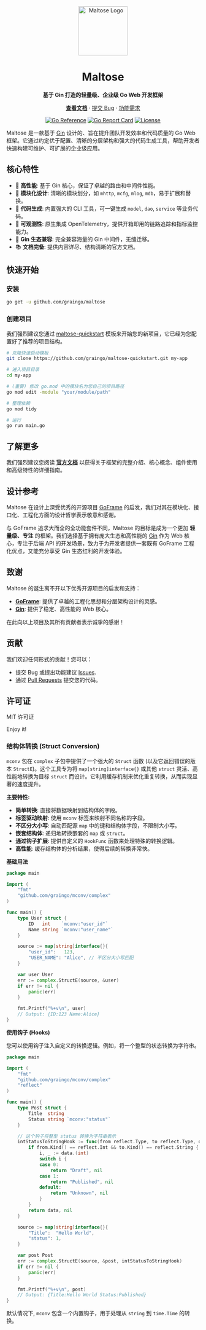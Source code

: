 <div align="center">
  <a href="https://graingo.github.io/maltose-docs/">
    <img width="128" src="https://graingo.github.io/maltose-docs/logo.svg" alt="Maltose Logo">
  </a>
  <h1>Maltose</h1>
  <p><strong>基于 Gin 打造的轻量级、企业级 Go Web 开发框架</strong></p>
  <p>
    <a href="https://graingo.github.io/maltose-docs/"><strong>查看文档</strong></a> ·
    <a href="https://github.com/Graingo/maltose/issues/new/choose">提交 Bug</a> ·
    <a href="https://github.com/Graingo/maltose/issues/new/choose">功能需求</a>
  </p>
</div>

<div align="center">

[![Go Reference](https://pkg.go.dev/badge/github.com/graingo/maltose.svg)](https://pkg.go.dev/github.com/graingo/maltose)
[![Go Report Card](https://goreportcard.com/badge/github.com/graingo/maltose)](https://goreportcard.com/report/github.com/graingo/maltose)
[![License](https://img.shields.io/github/license/graingo/maltose.svg)](LICENSE)

</div>

Maltose 是一款基于 [Gin](https://github.com/gin-gonic/gin) 设计的、旨在提升团队开发效率和代码质量的 Go Web 框架。它通过约定优于配置、清晰的分层架构和强大的代码生成工具，帮助开发者快速构建可维护、可扩展的企业级应用。

## 核心特性

- 🚀 **高性能**: 基于 Gin 核心，保证了卓越的路由和中间件性能。
- 🧱 **模块化设计**: 清晰的模块划分，如 `mhttp`, `mcfg`, `mlog`, `mdb`，易于扩展和替换。
- 🔧 **代码生成**: 内置强大的 CLI 工具，可一键生成 `model`, `dao`, `service` 等业务代码。
- 🔭 **可观测性**: 原生集成 OpenTelemetry，提供开箱即用的链路追踪和指标监控能力。
- 🤝 **Gin 生态兼容**: 完全兼容海量的 Gin 中间件，无缝迁移。
- 📚 **文档完备**: 提供内容详尽、结构清晰的官方文档。

## 快速开始

### 安装

```bash
go get -u github.com/graingo/maltose
```

### 创建项目

我们强烈建议您通过 [maltose-quickstart](https://github.com/graingo/maltose-quickstart) 模板来开始您的新项目，它已经为您配置好了推荐的项目结构。

```bash
# 克隆快速启动模板
git clone https://github.com/graingo/maltose-quickstart.git my-app

# 进入项目目录
cd my-app

# (重要) 修改 go.mod 中的模块名为您自己的项目路径
go mod edit -module "your/module/path"

# 整理依赖
go mod tidy

# 运行
go run main.go
```

## 了解更多

我们强烈建议您阅读 **[官方文档](https://graingo.github.io/maltose-docs/)** 以获得关于框架的完整介绍、核心概念、组件使用和高级特性的详细指南。

## 设计参考

Maltose 在设计上深受优秀的开源项目 [GoFrame](https://github.com/gogf/gf) 的启发，我们对其在模块化、接口化、工程化方面的设计哲学表示敬意和感谢。

与 GoFrame 追求大而全的全功能套件不同，Maltose 的目标是成为一个更加 **轻量级、专注** 的框架。我们选择基于拥有庞大生态和高性能的 [Gin](https://github.com/gin-gonic/gin) 作为 Web 核心，专注于后端 API 的开发场景，致力于为开发者提供一套既有 GoFrame 工程化优点，又能充分享受 Gin 生态红利的开发体验。

## 致谢

Maltose 的诞生离不开以下优秀开源项目的启发和支持：

- **[GoFrame](https://github.com/gogf/gf)**: 提供了卓越的工程化思想和分层架构设计的灵感。
- **[Gin](https://github.com/gin-gonic/gin)**: 提供了稳定、高性能的 Web 核心。

在此向以上项目及其所有贡献者表示诚挚的感谢！

## 贡献

我们欢迎任何形式的贡献！您可以：

- 提交 Bug 或提出功能建议 [Issues](https://github.com/Graingo/maltose/issues/new/choose).
- 通过 [Pull Requests](https://github.com/Graingo/maltose/pulls) 提交您的代码。

## 许可证

MIT 许可证

Enjoy it!

### 结构体转换 (Struct Conversion)

`mconv` 包在 `complex` 子包中提供了一个强大的 `Struct` 函数 (以及它返回错误的版本 `StructE`)。这个工具专为将 `map[string]interface{}` 或其他 `struct` 灵活、高性能地转换为目标 `struct` 而设计。它利用缓存机制来优化重复转换，从而实现显著的速度提升。

**主要特性:**

- **简单转换**: 直接将数据映射到结构体的字段。
- **标签驱动映射**: 使用 `mconv` 标签来映射不同名称的字段。
- **不区分大小写**: 自动匹配源 `map` 中的键和结构体字段，不限制大小写。
- **嵌套结构体**: 递归地转换嵌套的 `map` 或 `struct`。
- **通过钩子扩展**: 提供自定义的 `HookFunc` 函数来处理特殊的转换逻辑。
- **高性能**: 缓存结构体的分析结果，使得后续的转换非常快。

**基础用法**

```go
package main

import (
	"fmt"
	"github.com/graingo/mconv/complex"
)

func main() {
	type User struct {
		ID   int    `mconv:"user_id"`
		Name string `mconv:"user_name"`
	}

	source := map[string]interface{}{
		"user_id":   123,
		"USER_NAME": "Alice", // 不区分大小写匹配
	}

	var user User
	err := complex.StructE(source, &user)
	if err != nil {
		panic(err)
	}

	fmt.Printf("%+v\n", user)
	// Output: {ID:123 Name:Alice}
}
```

**使用钩子 (Hooks)**

您可以使用钩子注入自定义的转换逻辑。例如，将一个整型的状态转换为字符串。

```go
package main

import (
	"fmt"
	"github.com/graingo/mconv/complex"
	"reflect"
)

func main() {
	type Post struct {
		Title  string
		Status string `mconv:"status"`
	}

	// 这个钩子将整型 status 转换为字符串表示
	intStatusToStringHook := func(from reflect.Type, to reflect.Type, data interface{}) (interface{}, error) {
		if from.Kind() == reflect.Int && to.Kind() == reflect.String {
			i, _ := data.(int)
			switch i {
			case 0:
				return "Draft", nil
			case 1:
				return "Published", nil
			default:
				return "Unknown", nil
			}
		}
		return data, nil
	}

	source := map[string]interface{}{
		"Title":  "Hello World",
		"status": 1,
	}

	var post Post
	err := complex.StructE(source, &post, intStatusToStringHook)
	if err != nil {
		panic(err)
	}

	fmt.Printf("%+v\n", post)
	// Output: {Title:Hello World Status:Published}
}
```

默认情况下, `mconv` 包含一个内置钩子，用于处理从 `string` 到 `time.Time` 的转换。
